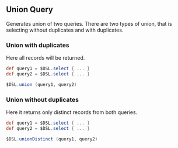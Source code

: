 ## Union Query
Generates union of two queries. There are two types of union, that is selecting without duplicates and with duplicates.

### Union with duplicates
Here all records will be returned.

```groovy
def query1 = $DSL.select { ... }
def query2 = $DSL.select { ... }

$DSL.union (query1, query2)
```

### Union without duplicates
Here it returns only distinct records from both queries.

```groovy
def query1 = $DSL.select { ... }
def query2 = $DSL.select { ... }

$DSL.unionDistinct (query1, query2)
```